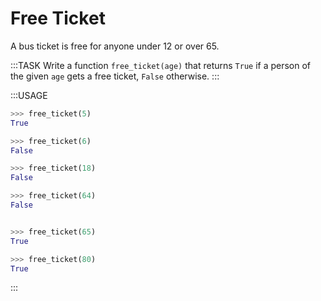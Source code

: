 # Free Ticket

A bus ticket is free for anyone under 12 or over 65.

:::TASK
Write a function `free_ticket(age)` that returns `True` if a person of the given `age` gets a free ticket, `False` otherwise.
:::

:::USAGE

```python
>>> free_ticket(5)
True

>>> free_ticket(6)
False

>>> free_ticket(18)
False

>>> free_ticket(64)
False


>>> free_ticket(65)
True

>>> free_ticket(80)
True
```

:::
